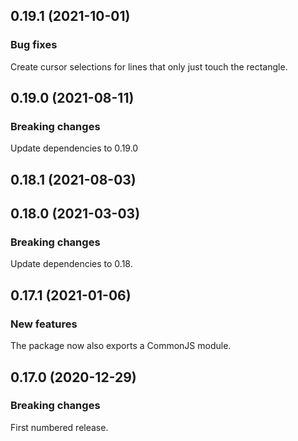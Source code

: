 ## 0.19.1 (2021-10-01)

### Bug fixes

Create cursor selections for lines that only just touch the rectangle.

## 0.19.0 (2021-08-11)

### Breaking changes

Update dependencies to 0.19.0

## 0.18.1 (2021-08-03)

## 0.18.0 (2021-03-03)

### Breaking changes

Update dependencies to 0.18.

## 0.17.1 (2021-01-06)

### New features

The package now also exports a CommonJS module.

## 0.17.0 (2020-12-29)

### Breaking changes

First numbered release.

